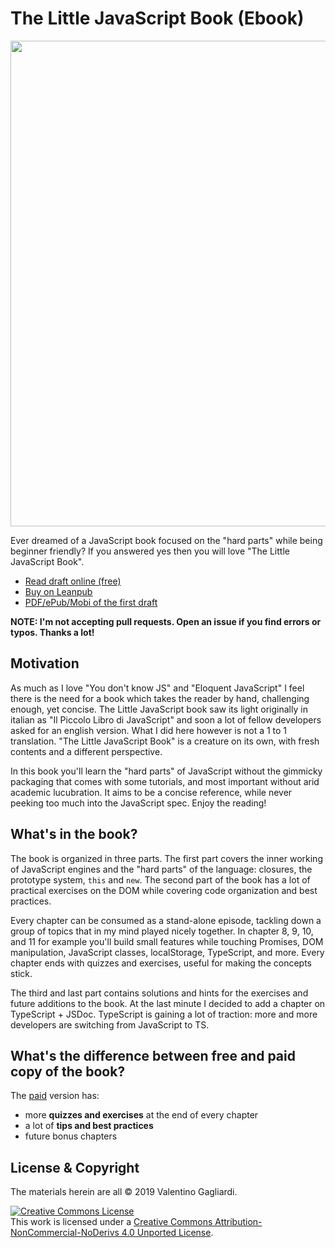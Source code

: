 # The Little JavaScript Book (Ebook)

<p align="center">
  <img width="600" height="777" src="https://www.valentinog.com/assets/img/the-little-JavaScript-book-cover-web.jpg">
</p>

Ever dreamed of a JavaScript book focused on the "hard parts" while being beginner friendly? If you answered yes then you will love "The Little JavaScript Book".

* [Read draft online (free)](manuscript/README.md)
* [Buy on Leanpub](https://leanpub.com/little-javascript/)
* [PDF/ePub/Mobi of the first draft](https://www.valentinog.com/little-javascript)

**NOTE: I'm not accepting pull requests. Open an issue if you find errors or typos. Thanks a lot!**

## Motivation

As much as I love "You don't know JS" and "Eloquent JavaScript" I feel there is the need for a book which takes the reader by hand, challenging enough, yet concise. The Little JavaScript book saw its light originally in italian as "Il Piccolo Libro di JavaScript" and soon a lot of fellow developers asked for an english version. What I did here however is not a 1 to 1 translation. "The Little JavaScript Book" is a creature on its own, with fresh contents and a different perspective. 

In this book you'll learn the "hard parts" of JavaScript without the gimmicky packaging that comes with some tutorials, and most important without arid academic lucubration. It aims to be a concise reference, while never peeking too much into the JavaScript spec. Enjoy the reading!

## What's in the book?

The book is organized in three parts. The first part covers the inner working of JavaScript engines and the "hard parts" of the language: closures, the prototype system, `this` and `new`. The second part of the book has a lot of practical exercises on the DOM while covering code organization and best practices. 

Every chapter can be consumed as a stand-alone episode, tackling down a group of topics that in my mind played nicely together. In chapter 8, 9, 10, and 11 for example you'll build small features while touching Promises, DOM manipulation, JavaScript classes, localStorage, TypeScript, and more. Every chapter ends with quizzes and exercises, useful for making the concepts stick. 

The third and last part contains solutions and hints for the exercises and future additions to the book. At the last minute I decided to add a chapter on TypeScript + JSDoc. TypeScript is gaining a lot of traction: more and more developers are switching from JavaScript to TS.

## What's the difference between free and paid copy of the book?

The [paid](https://leanpub.com/little-javascript/) version has:
 
- more **quizzes and exercises** at the end of every chapter
- a lot of **tips and best practices**
- future bonus chapters

## License & Copyright

The materials herein are all &copy; 2019 Valentino Gagliardi.

<a rel="license" href="http://creativecommons.org/licenses/by-nc-nd/4.0/"><img alt="Creative Commons License" style="border-width:0" src="https://i.creativecommons.org/l/by-nc-nd/4.0/88x31.png" /></a><br />This work is licensed under a <a rel="license" href="http://creativecommons.org/licenses/by-nc-nd/4.0/">Creative Commons Attribution-NonCommercial-NoDerivs 4.0 Unported License</a>.
